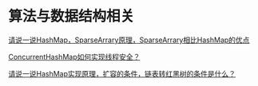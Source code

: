 # 算法与数据结构相关

[请说一说HashMap，SparseArrary原理，SparseArrary相比HashMap的优点](q1.md)

[ConcurrentHashMap如何实现线程安全？](q2.md)

[请说一说HashMap实现原理，扩容的条件，链表转红黑树的条件是什么？](q3.md)